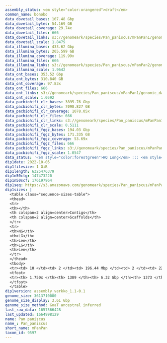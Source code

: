 ```yaml
---
assembly_status: <em style="color:orangered">draft</em>
common_name: bonobo
data_dovetail_bases: 107.48 Gbp
data_dovetail_bytes: 54.169 GB
data_dovetail_coverage: 29.74x
data_dovetail_files: 666
data_dovetail_links: s3://genomeark/species/Pan_paniscus/mPanPan1/genomic_data/dovetail/<br>
data_dovetail_scale: 1.8479
data_illumina_bases: 433.62 Gbp
data_illumina_bytes: 205.599 GB
data_illumina_coverage: 119.99x
data_illumina_files: 666
data_illumina_links: s3://genomeark/species/Pan_paniscus/mPanPan2/genomic_data/illumina/<br>s3://genomeark/species/Pan_paniscus/mPanPan3/genomic_data/illumina/<br>
data_illumina_scale: 1.9642
data_ont_bases: 353.52 Gbp
data_ont_bytes: 310.840 GB
data_ont_coverage: 97.83x
data_ont_files: 666
data_ont_links: s3://genomeark/species/Pan_paniscus/mPanPan1/genomic_data/ont/<br>
data_ont_scale: 1.0592
data_pacbiohifi_clr_bases: 3895.76 Gbp
data_pacbiohifi_clr_bytes: 7098.827 GB
data_pacbiohifi_clr_coverage: 1078.05x
data_pacbiohifi_clr_files: 666
data_pacbiohifi_clr_links: s3://genomeark/species/Pan_paniscus/mPanPan1/genomic_data/pacbio_hifi/<br>
data_pacbiohifi_clr_scale: 0.5111
data_pacbiohifi_fqgz_bases: 194.03 Gbp
data_pacbiohifi_fqgz_bytes: 171.335 GB
data_pacbiohifi_fqgz_coverage: 53.69x
data_pacbiohifi_fqgz_files: 666
data_pacbiohifi_fqgz_links: s3://genomeark/species/Pan_paniscus/mPanPan1/genomic_data/pacbio_hifi/<br>
data_pacbiohifi_fqgz_scale: 1.0547
data_status: '<em style="color:forestgreen">HQ Long</em> ::: <em style="color:forestgreen">Long</em> ::: <em style="color:forestgreen">Short</em> ::: <em style="color:lightgray">Phasing</em> ::: <em style="color:forestgreen">Scaffolding</em>'
dip1date: 2022-10-05
dip1filesize: 1 GiB
dip1length: 6325476379
dip1n50ctg: 147473220
dip1n50scf: 176197964
dip1seq: https://s3.amazonaws.com/genomeark/species/Pan_paniscus/mPanPan1/assembly_verkko_1.1-0.1/mPanPan1.dip.20221005.fasta.gz
dip1sizes: |
  <table class="sequence-sizes-table">
  <thead>
  <tr>
  <th></th>
  <th colspan=2 align=center>Contigs</th>
  <th colspan=2 align=center>Scaffolds</th>
  </tr>
  <tr>
  <th>NG</th>
  <th>LG</th>
  <th>Len</th>
  <th>LG</th>
  <th>Len</th>
  </tr>
  </thead>
  <tbody>
  <tr><td> 10 </td><td> 2 </td><td> 196.44 Mbp </td><td> 2 </td><td> 226.40 Mbp </td></tr>  <tr><td> 20 </td><td> 4 </td><td> 188.96 Mbp </td><td> 4 </td><td> 196.44 Mbp </td></tr>  <tr><td> 30 </td><td> 6 </td><td> 176.20 Mbp </td><td> 6 </td><td> 189.07 Mbp </td></tr>  <tr><td> 40 </td><td> 8 </td><td> 160.25 Mbp </td><td> 8 </td><td> 188.71 Mbp </td></tr>  <tr style="background-color:#cccccc;"><td> 50 </td><td> 11 </td><td style="background-color:#88ff88;"> 147.47 Mbp </td><td> 10 </td><td style="background-color:#88ff88;"> 176.20 Mbp </td></tr>  <tr><td> 60 </td><td> 13 </td><td> 144.89 Mbp </td><td> 12 </td><td> 160.25 Mbp </td></tr>  <tr><td> 70 </td><td> 16 </td><td> 135.75 Mbp </td><td> 14 </td><td> 147.93 Mbp </td></tr>  <tr><td> 80 </td><td> 18 </td><td> 132.00 Mbp </td><td> 17 </td><td> 144.89 Mbp </td></tr>  <tr><td> 90 </td><td> 21 </td><td> 125.72 Mbp </td><td> 19 </td><td> 136.86 Mbp </td></tr>  <tr><td> 100 </td><td> 24 </td><td> 116.43 Mbp </td><td> 22 </td><td> 132.00 Mbp </td></tr>  </tbody>
  <tfoot>
  <tr><th> 1.750x </th><th> 1389 </th><th> 6.32 Gbp </th><th> 1373 </th><th> 6.33 Gbp </th></tr>
  </tfoot>
  </table>
dip1version: assembly_verkko_1.1-0.1
genome_size: 3613710000
genome_size_display: 3.61 Gbp
genome_size_method: GoaT ancestral inferred
last_raw_data: 1657566428
last_updated: 1664998129
name: Pan paniscus
name_: Pan_paniscus
short_name: mPanPan
taxon_id: 9597
---
```


